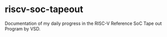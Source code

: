 # riscv-soc-tapeout
Documentation of my daily progress in the RISC-V Reference SoC Tape out Program by VSD.
